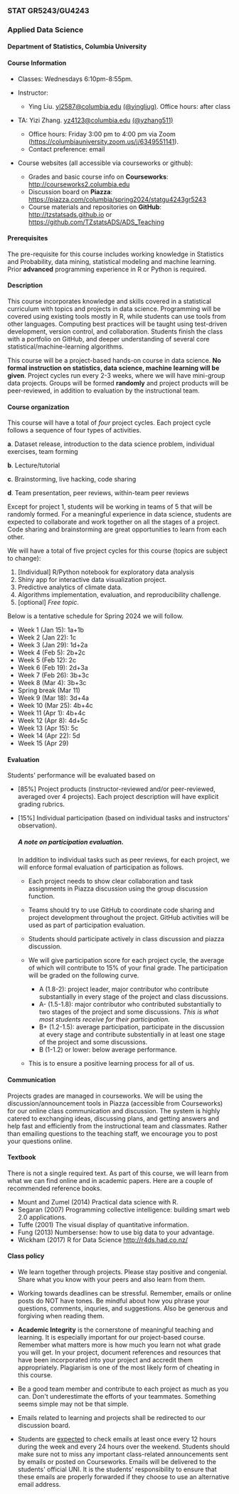 ### STAT GR5243/GU4243
### Applied Data Science

#### Department of Statistics, Columbia University 

#### Course Information

* Classes: Wednesdays 6:10pm-8:55pm.
* Instructor:
	* Ying Liu. <yl2587@columbia.edu> [(@yingliug)](https://github.com/yingliug). Office hours: after class
* TA: Yizi Zhang. <yz4123@columbia.edu> [(@yzhang511)](https://github.com/yzhang511)
	* Office hours: Friday 3:00 pm to 4:00 pm via Zoom (https://columbiauniversity.zoom.us/j/6349551141).
	* Contact preference: email
	
* Course websites (all accessible via courseworks or github): 
	* Grades and basic course info on **Courseworks**: <http://courseworks2.columbia.edu>
	* Discussion board on **Piazza**: <https://piazza.com/columbia/spring2024/statgu4243gr5243>
	* Course materials and repositories on **GitHub**: <http://tzstatsads.github.io> or <https://github.com/TZstatsADS/ADS_Teaching>

#### Prerequisites
The pre-requisite for this course includes working knowledge in Statistics and Probability, data mining, statistical modeling and machine learning. Prior **advanced** programming experience in R or Python is required. 

#### Description  
This course incorporates knowledge and skills covered in a statistical curriculum with topics and projects in data science. Programming will be covered using existing tools mostly in R, while students can use tools from other languages. Computing best practices will be taught using test-driven development, version control, and collaboration. Students finish the class with a portfolio on GitHub, and deeper understanding of several core statistical/machine-learning algorithms. 

This course will be a project-based hands-on course in data science. **No formal instruction on statistics, data science, machine learning will be given**. Project cycles run every 2-3 weeks, where we will have mini-group data projects. Groups will be formed **randomly** and project products will be peer-reviewed, in addition to evaluation by the instructional team.

#### Course organization
This course will have a total of *four* project cycles. Each project cycle follows a sequence of four types of activities. 

**a**. Dataset release, introduction to the data science problem, individual exercises, team forming

**b**. Lecture/tutorial

**c**. Brainstorming, live hacking, code sharing

**d**. Team presentation, peer reviews, within-team peer reviews

Except for project 1, students will be working in teams of 5 that will be randomly formed. For a meaningful experience in data science, students are expected to collaborate and work together on all the stages of a project. Code sharing and brainstorming are great opportunities to learn from each other. 

We will have a total of five project cycles for this course (topics are subject to change):

1. [Individual] R/Python notebook for exploratory data analysis 
2. Shiny app for interactive data visualization project.
3. Predictive analytics of climate data.
4. Algorithms implementation, evaluation, and reproducibility challenge.
4. [optional] *Free topic*.

Below is a tentative schedule for Spring 2024 we will follow.

+ Week 1 (Jan 15): 1a+1b
+ Week 2 (Jan 22): 1c
+ Week 3 (Jan 29): 1d+2a
+ Week 4 (Feb 5): 2b+2c
+ Week 5 (Feb 12): 2c
+ Week 6 (Feb 19): 2d+3a
+ Week 7 (Feb 26): 3b+3c
+ Week 8 (Mar 4): 3b+3c
+ Spring break (Mar 11)
+ Week 9 (Mar 18): 3d+4a
+ Week 10 (Mar 25): 4b+4c
+ Week 11 (Apr 1): 4b+4c
+ Week 12 (Apr 8): 4d+5c
+ Week 13 (Apr 15): 5c
+ Week 14 (Apr 22): 5d
+ Week 15 (Apr 29)

#### Evaluation

Students' performance will be evaluated based on 

* [85%] Project products (instructor-reviewed and/or peer-reviewed, averaged over 4 projects). Each project description will have explicit grading rubrics. 
* [15%] Individual participation (based on individual tasks and instructors' observation).

	##### A note on participation evaluation. 
	In addition to individual tasks such as peer reviews, for each project, we will enforce formal evaluation of participation as follows. 
	
	* Each project needs to show clear collaboration and task assignments in Piazza discussion using the group discussion function. 
	* Teams should try to use GitHub to coordinate code sharing and project development throughout the project. GitHub activities will be used as part of participation evaluation. 
	* Students should participate actively in class discussion and piazza discussion. 
	* We will give participation score for each project cycle, the average of which will contribute to 15% of your final grade. The participation will be graded on the following curve. 
	
		* A (1.8-2): project leader, major contributor who contribute substantially in every stage of the project and class discussions. 
		* A- (1.5-1.8): major contributor who contributed substantially to two stages of the project and some discussions. *This is what most students receive for their participation.*
		* B+ (1.2-1.5): average participation, participate in the discussion at every stage and contribute substentially in at least one stage of the project and some discussions. 
		* B (1-1.2) or lower: below average performance.   
	* This is to ensure a positive learning process for all of us.  

#### Communication
Projects grades are managed in courseworks. We will be using the discussion/announcement tools in Piazza (accessible from Courseworks) for our online class communication and discussion. The system is highly catered to exchanging ideas, discussing plans, and getting answers and help fast and efficiently from the instructional team and classmates. Rather than emailing questions to the teaching staff, we encourage you to post your questions online.

#### Textbook
There is not a single required text. As part of this course, we will learn from what we can find online and in academic papers. Here are a couple of recommended reference books. 

+ Mount and Zumel (2014) Practical data science with R.
+ Segaran (2007) Programming collective intelligence: building smart web 2.0 applications.
+ Tuffe (2001) The visual display of quantitative information.
+ Fung (2013) Numbersense: how to use big data to your advantage.
+ Wickham (2017) R for Data Science http://r4ds.had.co.nz/

#### Class policy

* We learn together through projects. Please stay positive and congenial. Share what you know with your peers and also learn from them.

* Working towards deadlines can be stressful. Remember, emails or online posts do NOT have tones. Be mindful about how you phrase your questions, comments, inquries, and suggestions. Also be generous and forgiving when reading them. 

* **Academic Integrity** is the cornerstone of meaningful teaching and learning. It is especially important for our project-based course. Remember what matters more is how much you learn not what grade you will get. In your project, document references and resources that have been incorporated into your project and accredit them appropriately. Plagiarism is one of the most likely form of cheating in this course. 

* Be a good team member and contribute to each project as much as you can. Don't underestimate the efforts of your teammates. Something seems simple may not be that simple. 

* Emails related to learning and projects shall be redirected to our discussion board.

* Students are [expected](http://policylibrary.columbia.edu/student-email-communication-policy) to check emails at least once every 12 hours during the week and every 24 hours over the weekend. Students should make sure not to miss any important class-related announcements sent by emails or posted on Courseworks. Emails will be delivered to the students' official UNI. It is the students' responsibility to ensure that these emails are properly forwarded if they choose to use an alternative email address. 
